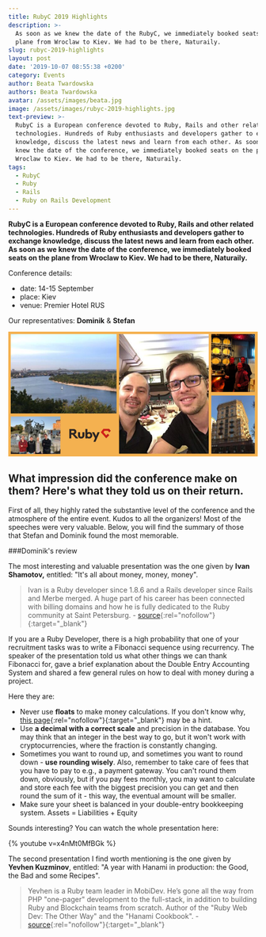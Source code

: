 ```yaml
---
title: RubyC 2019 Highlights
description: >-
  As soon as we knew the date of the RubyC, we immediately booked seats on the
  plane from Wroclaw to Kiev. We had to be there, Naturaily.
slug: rubyc-2019-highlights
layout: post
date: '2019-10-07 08:55:38 +0200'
category: Events
author: Beata Twardowska
authors: Beata Twardowska
avatar: /assets/images/beata.jpg
image: /assets/images/rubyc-2019-highlights.jpg
text-preview: >-
  RubyC is a European conference devoted to Ruby, Rails and other related
  technologies. Hundreds of Ruby enthusiasts and developers gather to exchange
  knowledge, discuss the latest news and learn from each other. As soon as we
  knew the date of the conference, we immediately booked seats on the plane from
  Wroclaw to Kiev. We had to be there, Naturaily.
tags:
  - RubyC
  - Ruby
  - Rails
  - Ruby on Rails Development
---
```

**RubyC is a European conference devoted to Ruby, Rails and other related technologies. Hundreds of Ruby enthusiasts and developers gather to exchange knowledge, discuss the latest news and learn from each other. As soon as we knew the date of the conference, we immediately booked seats on the plane from Wroclaw to Kiev. We had to be there, Naturaily.**

Conference details:

* date: 14-15 September
* place: Kiev
* venue: Premier Hotel RUS

Our representatives: **Dominik** & **Stefan**

![Ruby on rails developers at the RubyC conference](/assets/images/rubyc_1.png)

## What impression did the conference make on them? Here's what they told us on their return.

First of all, they highly rated the substantive level of the conference and the atmosphere of the entire event. Kudos to all the organizers! Most of the speeches were very valuable. Below, you will find the summary of those that Stefan and Dominik found the most memorable.

\###Dominik's review

The most interesting and valuable presentation was the one given by **Ivan Shamotov,** entitled: "It's all about money, money, money".

> Ivan is a Ruby developer since 1.8.6 and a Rails developer since Rails and Merbe merged. A huge part of his career has been connected with billing domains and how he is fully dedicated to the Ruby community at Saint Petersburg. - [source](https://rubyc.eu/#speakers){:rel="nofollow"}{:target="_blank"}

If you are a Ruby Developer, there is a high probability that one of your recruitment tasks was to write a Fibonacci sequence using recurrency. The speaker of the presentation told us what other things we can thank Fibonacci for, gave a brief explanation about the Double Entry Accounting System and shared a few general rules on how to deal with money during a project.

Here they are:

* Never use **floats** to make money calculations. If you don't know why, [this page](https://0.30000000000000004.com/){:rel="nofollow"}{:target="_blank"} may be a hint. 
* Use **a decimal with a correct scale** and precision in the database. You may think that an integer in the best way to go, but it won't work with cryptocurrencies, where the fraction is constantly changing. 
* Sometimes you want to round up, and sometimes you want to round down - **use rounding wisely**. Also, remember to take care of fees that you have to pay to e.g., a payment gateway. You can't round them down, obviously, but if you pay fees monthly, you may want to calculate and store each fee with the biggest precision you can get and then round the sum of it - this way, the eventual amount will be smaller.
* Make sure your sheet is balanced in your double-entry bookkeeping system. 
  Assets = Liabilities + Equity

Sounds interesting? You can watch the whole presentation here:

{% youtube v=x4nMt0MfBGk %}

The second presentation I find worth mentioning is the one given by **Yevhen Kuzminov**, entitled: "A year with Hanami in production: the Good, the Bad and some Recipes".

> Yevhen is a Ruby team leader in MobiDev. He’s gone all the way from PHP "one-pager" development to the full-stack, in addition to building Ruby and Blockchain teams from scratch. Author of the "Ruby Web Dev: The Other Way" and the "Hanami Cookbook". - [source](https://rubyc.eu/#speakers){:rel="nofollow"}{:target="_blank"}

